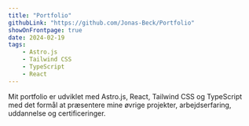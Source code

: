 ```yaml
---
title: "Portfolio"
githubLink: "https://github.com/Jonas-Beck/Portfolio"
showOnFrontpage: true
date: 2024-02-19
tags:
    - Astro.js
    - Tailwind CSS
    - TypeScript
    - React
---
```


Mit portfolio er udviklet med Astro.js, React, Tailwind CSS og TypeScript med det formål at præsentere mine øvrige projekter, arbejdserfaring, uddannelse og certificeringer.
